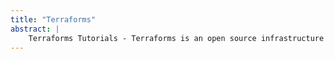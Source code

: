 ```yaml
---
title: "Terraforms"
abstract: |
    Terraforms Tutorials - Terraforms is an open source infrastructure as code tool by Hashicrop for cloud environments.
---
```

